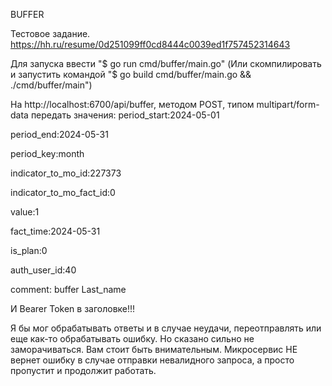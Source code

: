 BUFFER

Тестовое задание. https://hh.ru/resume/0d251099ff0cd8444c0039ed1f757452314643

Для запуска ввести "$ go run cmd/buffer/main.go" (Или скомпилировать и запустить командой "$ go build cmd/buffer/main.go && ./cmd/buffer/main")

На http://localhost:6700/api/buffer, методом POST, типом multipart/form-data передать значения:
period_start:2024-05-01

period_end:2024-05-31

period_key:month

indicator_to_mo_id:227373

indicator_to_mo_fact_id:0

value:1

fact_time:2024-05-31

is_plan:0

auth_user_id:40

comment: buffer Last_name

И Bearer Token в заголовке!!!

Я бы мог обрабатывать ответы и в случае неудачи, переотправлять или еще как-то обрабатывать ошибку. Но сказано сильно не заморачиваться. Вам стоит быть внимательным. Микросервис НЕ вернет ошибку в случае отправки невалидного запроса, а просто пропустит и продолжит работать.
